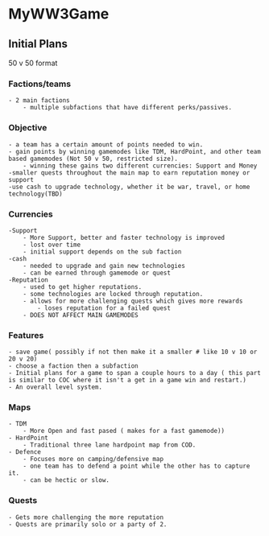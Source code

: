 # MyWW3Game
## Initial Plans

50 v 50 format 
### Factions/teams
    - 2 main factions
        - multiple subfactions that have different perks/passives.

### Objective
    - a team has a certain amount of points needed to win.
    - gain points by winning gamemodes like TDM, HardPoint, and other team based gamemodes (Not 50 v 50, restricted size).
        - winning these gains two different currencies: Support and Money
    -smaller quests throughout the main map to earn reputation money or support
    -use cash to upgrade technology, whether it be war, travel, or home technology(TBD)
### Currencies
    -Support
        - More Support, better and faster technology is improved
        - lost over time
        - initial support depends on the sub faction
    -cash
        - needed to upgrade and gain new technologies
        - can be earned through gamemode or quest
    -Reputation
        - used to get higher reputations.
        - some technologies are locked through reputation.
        - allows for more challenging quests which gives more rewards
            - loses reputation for a failed quest
        - DOES NOT AFFECT MAIN GAMEMODES
### Features
    - save game( possibly if not then make it a smaller # like 10 v 10 or 20 v 20)
    - choose a faction then a subfaction
    - Initial plans for a game to span a couple hours to a day ( this part is similar to COC where it isn't a get in a game win and restart.)
    - An overall level system. 
### Maps
    - TDM
        - More Open and fast pased ( makes for a fast gamemode))
    - HardPoint
        - Traditional three lane hardpoint map from COD. 
    - Defence
        - Focuses more on camping/defensive map
        - one team has to defend a point while the other has to capture it. 
        - can be hectic or slow. 
### Quests
    - Gets more challenging the more reputation
    - Quests are primarily solo or a party of 2.